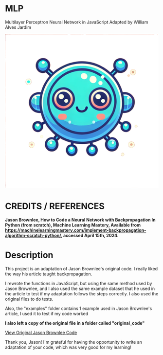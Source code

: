 # MLP
Multilayer Perceptron Neural Network in JavaScript
Adapted by William Alves Jardim

![Logo](./images/logo.png)

# CREDITS / REFERENCES
**Jason Brownlee, How to Code a Neural Network with Backpropagation In Python (from scratch), Machine Learning Mastery, Available from https://machinelearningmastery.com/implement-backpropagation-algorithm-scratch-python/, accessed April 15th, 2024.**

# Description
This project is an adaptation of Jason Brownlee's original code. I really liked the way his article taught backpropagation.

I rewrote the functions in JavaScript, but using the same method used by Jason Brownlee, and I also used the same example dataset that he used in the article to test if my adaptation follows the steps correctly. I also used the original files to do tests.

Also, the "examples" folder contains 1 example used in Jason Brownlee's article, I used it to test if my code worked

**I also left a copy of the original file in a folder called "original_code"**

[View Original Jason Brownlee Code](./original_code/complete_original_code.py)

Thank you, Jason! I'm grateful for having the opportunity to write an adaptation of your code, which was very good for my learning!